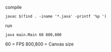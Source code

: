 compile

`javac $(find . -iname '*.java' -printf '%p ')`

run

`java main.Main 60 800,800`

60 = FPS
800,800 = Canvas size